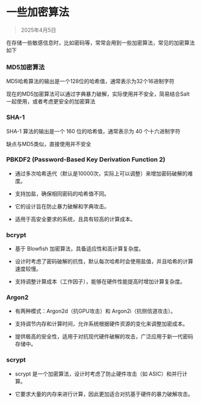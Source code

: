 # 一些加密算法

> 2025年4月5日

在存储一些敏感信息时，比如密码等，常常会用到一些加密算法，常见的加密算法如下

### MD5加密算法

MD5哈希算法的输出是一个128位的哈希值，通常表示为32个16进制字符

现在的MD5加密算法可以通过字典暴力破解，实际使用并不安全，简易结合Salt一起使用，或者考虑更安全的加密算法



### SHA-1

SHA-1 算法的输出是一个 160 位的哈希值，通常表示为 40 个十六进制字符

缺点与MD5类似，直接使用并不安全



### PBKDF2 (Password-Based Key Derivation Function 2)

- 通过多次哈希迭代（默认是10000次，实际上可以调整）来增加密码破解的难度。

- 支持加盐，确保相同密码的哈希值不同。

- 它的设计旨在防止暴力破解和字典攻击。

- 适用于高安全要求的系统，且具有较高的计算成本。

### bcrypt

- 基于 Blowfish 加密算法，具备适应性和高计算复杂度。

- 设计时考虑了密码破解的抗性，默认每次哈希时会使用盐值，并且哈希的计算速度较慢。

- 支持调整计算成本（工作因子），能够在硬件性能提高时增加计算复杂度。

### Argon2

- 有两种模式：Argon2d（抗GPU攻击）和 Argon2i（抗侧信道攻击）。

- 支持调节内存和计算时间，允许系统根据硬件资源的变化来调整加密成本。

- 提供极高的安全性，适用于对抗现代硬件破解的攻击，广泛应用于新一代密码存储中。



### scrypt

- scrypt 是一个加密算法，设计时考虑了防止硬件攻击（如 ASIC）和并行计算。

- 它要求大量的内存来进行计算，因此更加适合对抗基于硬件的暴力破解攻击。
